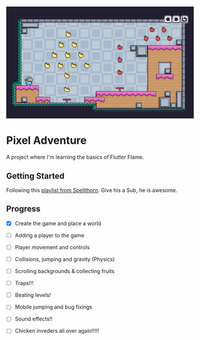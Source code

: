 ![](docs/images/readme-01.png)

# Pixel Adventure

A project where I'm learning the basics of Flutter Flame.

## Getting Started

Following this [playlist from Spellthorn](https://www.youtube.com/playlist?list=PLRRATgFqhVCh8qD7xmaSbwG1vfaCddvCM). Give his a Sub, he is awesome.

## Progress
- [x] Create the game and place a world
- [ ] Adding a player to the game
- [ ] Player movement and controls
- [ ] Collisions, jumping and gravity (Physics)
- [ ] Scrolling backgrounds & collecting fruits
- [ ] Traps!!!
- [ ] Beating levels!
- [ ] Mobile jumping and bug fixings
- [ ] Sound effects!!
- [ ] Chicken inveders all over again!!!!!

